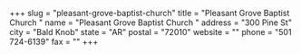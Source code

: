 +++
slug = "pleasant-grove-baptist-church"
title = "Pleasant Grove Baptist Church "
name = "Pleasant Grove Baptist Church "
address = "300 Pine St"
city = "Bald Knob"
state = "AR"
postal = "72010"
website = ""
phone = "501 724-6139"
fax = ""
+++
